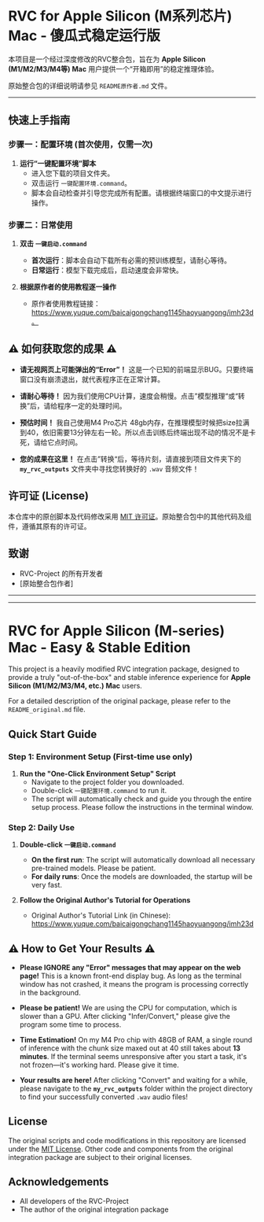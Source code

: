 # RVC for Apple Silicon (M系列芯片) Mac - 傻瓜式稳定运行版

本项目是一个经过深度修改的RVC整合包，旨在为 **Apple Silicon (M1/M2/M3/M4等) Mac** 用户提供一个“开箱即用”的稳定推理体验。

原始整合包的详细说明请参见 `README原作者.md` 文件。

---

## 快速上手指南

### 步骤一：配置环境 (首次使用，仅需一次)
1.  **运行“一键配置环境”脚本**
    *   进入您下载的项目文件夹。
    *   双击运行 `一键配置环境.command`。
    *   脚本会自动检查并引导您完成所有配置。请根据终端窗口的中文提示进行操作。

### 步骤二：日常使用
1.  **双击 `一键启动.command`**
    *   **首次运行**：脚本会自动下载所有必需的预训练模型，请耐心等待。
    *   **日常运行**：模型下载完成后，启动速度会非常快。

2.  **根据原作者的使用教程逐一操作**
    *   原作者使用教程链接：https://www.yuque.com/baicaigongchang1145haoyuangong/imh23d。

## ⚠️ **如何获取您的成果** ⚠️

*   **请无视网页上可能弹出的“Error”！** 这是一个已知的前端显示BUG。只要终端窗口没有崩溃退出，就代表程序正在正常计算。

*   **请耐心等待！** 因为我们使用CPU计算，速度会稍慢。点击”模型推理“或“转换”后，请给程序一定的处理时间。
*   **预估时间！** 我自己使用M4 Pro芯片 48gb内存，在推理模型时候把size拉满到40，依旧需要13分钟左右一轮。所以点击训练后终端出现不动的情况不是卡死，请给它点时间。

*   **您的成果在这里！** 在点击”转换“后，等待片刻，请直接到项目文件夹下的 **`my_rvc_outputs`** 文件夹中寻找您转换好的 `.wav` 音频文件！

## 许可证 (License)

本仓库中的原创脚本及代码修改采用 [MIT 许可证](LICENSE)。原始整合包中的其他代码及组件，遵循其原有的许可证。

## 致谢

*   RVC-Project 的所有开发者
*   [原始整合包作者]

---
---

# RVC for Apple Silicon (M-series) Mac - Easy & Stable Edition

This project is a heavily modified RVC integration package, designed to provide a truly "out-of-the-box" and stable inference experience for **Apple Silicon (M1/M2/M3/M4, etc.) Mac** users.

For a detailed description of the original package, please refer to the `README_original.md` file.

## Quick Start Guide

### Step 1: Environment Setup (First-time use only)
1.  **Run the "One-Click Environment Setup" Script**
    *   Navigate to the project folder you downloaded.
    *   Double-click `一键配置环境.command` to run it.
    *   The script will automatically check and guide you through the entire setup process. Please follow the instructions in the terminal window.

### Step 2: Daily Use
1.  **Double-click `一键启动.command`**
    *   **On the first run**: The script will automatically download all necessary pre-trained models. Please be patient.
    *   **For daily runs**: Once the models are downloaded, the startup will be very fast.

2.  **Follow the Original Author's Tutorial for Operations**
    *   Original Author's Tutorial Link (in Chinese): https://www.yuque.com/baicaigongchang1145haoyuangong/imh23d

## ⚠️ **How to Get Your Results** ⚠️

*   **Please IGNORE any "Error" messages that may appear on the web page!** This is a known front-end display bug. As long as the terminal window has not crashed, it means the program is processing correctly in the background.

*   **Please be patient!** We are using the CPU for computation, which is slower than a GPU. After clicking "Infer/Convert," please give the program some time to process.
*   **Time Estimation!** On my M4 Pro chip with 48GB of RAM, a single round of inference with the chunk size maxed out at 40 still takes about **13 minutes**. If the terminal seems unresponsive after you start a task, it's not frozen—it's working hard. Please give it time.

*   **Your results are here!** After clicking "Convert" and waiting for a while, please navigate to the **`my_rvc_outputs`** folder within the project directory to find your successfully converted `.wav` audio files!

## License

The original scripts and code modifications in this repository are licensed under the [MIT License](LICENSE). Other code and components from the original integration package are subject to their original licenses.

## Acknowledgements

*   All developers of the RVC-Project
*   The author of the original integration package